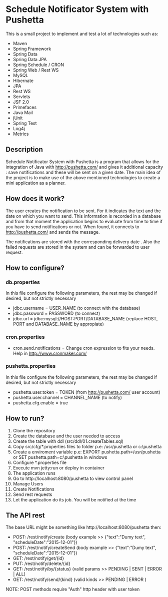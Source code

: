 # Schedule Notificator System with Pushetta

This is a small project to implement and test a lot of technologies such as:

* Maven
* Spring Framework
* Spring Data
* Spring Data JPA
* Spring Schedule / CRON
* Spring Web / Rest WS
* MySQL
* Hibernate
* JPA
* Rest WS
* Servlets
* JSF 2.0
* Primefaces
* Java Mail
* jUnit
* Spring Test
* Log4j
* Metrics

## Description
Schedule Notificator System with Pushetta is a program that allows for the integration of Java with http://pushetta.com/ and gives it 
additional capacity : save notifications and these will be sent on a given date. The main idea of ​​the project is to make use of the above 
mentioned technologies to create a mini application as a planner.

## How does it work?
The user creates the notification to be sent. For it indicates the text and the date on which you want to send. This information is recorded in 
a database and from that moment the application begins to evaluate from time to time if you have to send notifications or not. When found, it 
connects to http://pushetta.com/ and sends the message.

The notifications are stored with the corresponding delivery date . Also the failed requests are stored in the system and can be forwarded to 
user request.

## How to configure?

### db.properties
In this file configure the following parameters, the rest may be changed if desired, but not strictly necessary

* jdbc.username = USER_NAME (to connect with the database)
* jdbc.password = PASSWORD (to connect)
* jdbc.url = jdbc:mysql://HOST:PORT/DATABASE_NAME (replace HOST, PORT and DATABASE_NAME by appropiate)

### cron.properties
* cron.send.notifications = Change cron expression to fits your needs. Help in http://www.cronmaker.com/

###  pushetta.properties
In this file configure the following parameters, the rest may be changed if desired, but not strictly necessary

 * pushetta.user.token = TOKEN (from http://pushetta.com/ user account)
 * pushetta.user.channel = CHANNEL_NAME (to notify)
 * pushetta.cfg.enable = true

## How to run?
1. Clone the repository
2. Create the database and the user needed to access
3. Create the table with ddl (src/ddl/01.createTables.sql)
4. Copy  src/cfg/*.properties files to folder p.e: /usr/pushetta or c:\pushetta
5. Create a enviroment variable p.e: EXPORT pushetta.path=/usr/pushetta or SET pushetta.path=c:\pushetta in windows
6. Configure *.properties file 
7. Execute mvn jetty:run or deploy in container
8. The application runs
9. Go to http://localhost:8080/pushetta to view control panel
10. Manage Users
11. Create Notifications
12. Send rest requests
13. Let the application do its job. You will be notified at the time

## The API rest
The base URL might be something like http://localhost:8080/pushetta then:

* POST: /rest/notify/create (body example >> {"text":"Dumy text", "scheduleDate":"2015-12-01"}) 
* POST: /rest/notify/createSend (body example >> {"text":"Dumy text", "scheduleDate":"2015-12-01"})
* GET:  /rest/notify/get/{id}
* PUT:  /rest/notify/delete/{id}
* GET:  /rest/notify/by/{status} (valid params >> PENDING | SENT | ERROR | ALL)
* GET:  /rest/notify/send/{kind} (valid kinds >> PENDING | ERROR )

NOTE: POST methods require "Auth" http header with user token